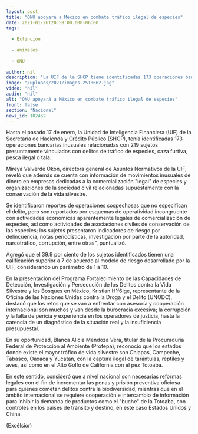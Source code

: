 ```yaml
---
layout: post
title: "ONU apoyará a México en combate tráfico ilegal de especies"
date: 2021-01-26T20:58:00.000-06:00
tags:
  
  - Extinción
  
  - animales
  
  - ONU
  
author: nil
description: "La UIF de la SHCP tiene identificadas 173 operaciones bancarias inusuales relacionadas con 219 sujetos presuntamente vinculados con delitos de tráfico de especies, caza furtiva, pesca ilegal o tala"
image: "/uploads/2021/images-2518662.jpg"
video: "nil"
audio: "nil"
alt: "ONU apoyará a México en combate tráfico ilegal de especies"
front: false
section: "Nacional"
news_id: 182452
---
```


Hasta el pasado 17 de enero, la Unidad de Inteligencia Financiera (UIF) de la Secretaría de Hacienda y Crédito Público (SHCP), tenía identificadas 173 operaciones bancarias inusuales relacionadas con 219 sujetos presuntamente vinculados con delitos de tráfico de especies, caza furtiva, pesca ilegal o tala.

Mireya Valverde Okón, directora general de Asuntos Normativos de la UIF, reveló que además se cuenta con información de movimientos inusuales de dinero en empresas dedicadas a la comercialización "legal" de especies y organizaciones de la sociedad civil relacionadas supuestamente con la conservación de la vida silvestre.

Se identificaron reportes de operaciones sospechosas que no especifican el delito, pero son reportados por esquemas de operatividad incongruente con actividades económicas aparentemente legales de comercialización de especies, así como actividades de asociaciones civiles de conservación de las especies; los sujetos presentaron indicadores de riesgo por delincuencia, notas periodísticas, investigación por parte de la autoridad, narcotráfico, corrupción, entre otras", puntualizó.

Agregó que el 39.9 por ciento de los sujetos identificados tienen una calificación superior a 7 de acuerdo al modelo de riesgo desarrollado por la UIF, considerando un parámetro de 1 a 10.

En la presentación del Programa Fortalecimiento de las Capacidades de Detección, Investigación y Persecución de los Delitos contra la Vida Silvestre y los Bosques en México, Kristian H\'f6lge, representante de la Oficina de las Naciones Unidas contra la Droga y el Delito (UNODC), destacó que los retos que se van a enfrentar con asesoría y cooperación internacional son muchos y van desde la burocracia excesiva; la corrupción y la falta de pericia y experiencia en los operadores de justicia, hasta la carencia de un diagnóstico de la situación real y la insuficiencia presupuestal.

En su oportunidad, Blanca Alicia Mendoza Vera, titular de la Procuraduría Federal de Protección al Ambiente (Profepa), reconoció que los estados donde existe el mayor tráfico de vida silvestre son Chiapas, Campeche, Tabasco, Oaxaca y Yucatán, con la captura ilegal de tarántulas, reptiles y aves, así como en el Alto Golfo de California con el pez Totoaba.

En este sentido, consideró que a nivel nacional son necesarias reformas legales con el fin de incrementar las penas y prisión preventiva oficiosa para quienes cometan delitos contra la biodiversidad, mientras que en el ámbito internacional se requiere cooperación e intercambio de información para inhibir la demanda de productos como el "buche" de la Totoaba, con controles en los países de tránsito y destino, en este caso Estados Unidos y China.

(Excélsior)